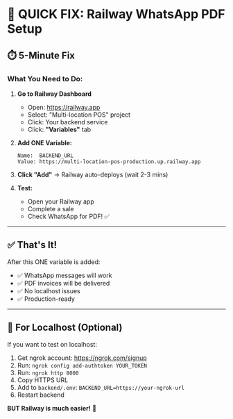 # 🚀 QUICK FIX: Railway WhatsApp PDF Setup

## ⏱️ **5-Minute Fix**

### **What You Need to Do:**

1. **Go to Railway Dashboard**
   - Open: https://railway.app
   - Select: "Multi-location POS" project
   - Click: Your backend service
   - Click: **"Variables"** tab

2. **Add ONE Variable:**
   ```
   Name:  BACKEND_URL
   Value: https://multi-location-pos-production.up.railway.app
   ```
   
3. **Click "Add"** → Railway auto-deploys (wait 2-3 mins)

4. **Test:**
   - Open your Railway app
   - Complete a sale
   - Check WhatsApp for PDF! ✅

---

## ✅ **That's It!**

After this ONE variable is added:
- ✅ WhatsApp messages will work
- ✅ PDF invoices will be delivered
- ✅ No localhost issues
- ✅ Production-ready

---

## 📱 **For Localhost (Optional)**

If you want to test on localhost:
1. Get ngrok account: https://ngrok.com/signup
2. Run: `ngrok config add-authtoken YOUR_TOKEN`
3. Run: `ngrok http 8000`
4. Copy HTTPS URL
5. Add to `backend/.env`: `BACKEND_URL=https://your-ngrok-url`
6. Restart backend

**BUT Railway is much easier!** 🎉
